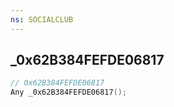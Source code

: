 ```yaml
---
ns: SOCIALCLUB
---
```

## _0x62B384FEFDE06817

```c
// 0x62B384FEFDE06817
Any _0x62B384FEFDE06817();
```

